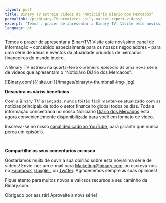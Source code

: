 ```yaml
---
layout: post
title: Binary TV estreia vídeos do “Noticiário Diário dos Mercados” 
permalink: /pt/binary-TV-premieres-daily-market-report-videos/ 
excerpt: "Temos o prazer de apresentar a Binary TV! Visite este novíssimo canal de informação – concebido especialmente para os nossos negociadores – para uma série de ideias e eventos da atualidade oriundos de mercados financeiros do mundo inteiro..."  
language: pt
---
```



Temos o prazer de apresentar a [BinaryTV](https://www.binary.com/?l=EN&utm_source=blog&utm_medium=social&utm_content=EN&utm_campaign=whatsnew)! Visite este novíssimo canal de informação – concebido especialmente para os nossos negociadores – para uma série de ideias e eventos da atualidade oriundos de mercados financeiros do mundo inteiro.
 
A Binary TV estreou na quarta-feira o primeiro episódio de uma nova série de vídeos que apresentam o “Noticiário Diário dos Mercados”.

![Binary.com]({{ site.url }}/images/binarytv-thumbnail-img-.jpg)


**Descubra os vários benefícios**


Com a Binary TV já lançada, nunca foi tão fácil manter-se atualizado com as notícias principais de todo o setor financeiro global todos os dias. Toda a informação concentrada no nosso Noticiário [Diário dos Mercados](https://academy.binary.com/en/binary-tv/?utm_source=blog&utm_medium=social&utm_content=EN&utm_campaign=BinaryTV) está agora convenientemente disponibilizada para você em formato de vídeo.

Inscreva-se no nosso [canal dedicado no YouTube](https://www.youtube.com/playlist?list=PLVJJAiu3lRjYz1XO_yoyIRxgz5zBlQc-g), para garantir que nunca perca um episódio.

<br>


**Compartilhe os seus comentários conosco**

Gostaríamos muito de ouvir a sua opinião sobre esta novíssima série de vídeos! Envie-nos um e-mail para [Marketing@binary.com](mailto:marketing@binary.com), ou escreva-nos no [Facebook](https://www.facebook.com/binarydotcom), [Google+](https://plus.google.com/106251151552682209951) ou [Twitter](https://www.twitter.com/Binarydotcom). Agradecemos sempre as suas opiniões!

Fique atento para muitos novos e valiosos recursos a seu caminho da Binary.com.

Obrigado por assistir! Aproveite a nova série!


 

  


